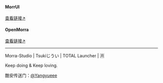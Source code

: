 #### **MorrUI**
[查看链接↗](https://GitHub.com/Yangyueee91/MorrUI)

#### **OpenMorra**
[查看链接↗](https://GitHub.com/Yangyueee91/OpenMorra)

---

Morra-Studio | Tsukiじうい | TOTAL Launcher | 🈷

Keep doing & Keep loving.

酷安传送门：[@Yangyueee](https://www.coolapk.com/u/19725581)